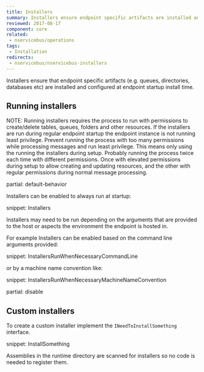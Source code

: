```yaml
---
title: Installers
summary: Installers ensure endpoint specific artifacts are installed and configured during endpoint startup.
reviewed: 2017-08-17
component: core
related:
 - nservicebus/operations
tags:
 - Installation
redirects:
 - nservicebus/nservicebus-installers
---
```


Installers ensure that endpoint specific artifacts (e.g. queues, directories, databases etc) are installed and configured at endpoint startup install time.

## Running installers

NOTE: Running installers requires the process to run with permissions to create/delete tables, queues, folders and other resources. If the installers are run during regular endpoint startup the endpoint instance is not running least privilege. Prevent running the process with too many permissions while processing messages and run least privilege. This means only using the running the installers during setup. Probably running the process twice each time with different permissions. Once with elevated permissions during setup to allow creating and updating resources, and the other with regular permissions during normal message processing.

partial: default-behavior

Installers can be enabled to always run at startup:

snippet: Installers

Installers may need to be run depending on the arguments that are provided to the host or aspects the environment the endpoint is hosted in.

For example Installers can be enabled based on the command line arguments provided:

snippet: InstallersRunWhenNecessaryCommandLine

or by a machine name convention like:

snippet: InstallersRunWhenNecessaryMachineNameConvention

partial: disable


## Custom installers

To create a custom installer implement the `INeedToInstallSomething` interface.

snippet: InstallSomething

Assemblies in the runtime directory are scanned for installers so no code is needed to register them.

